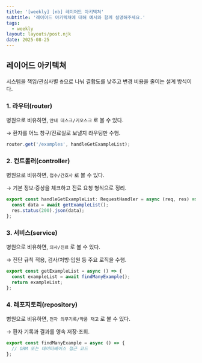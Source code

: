 ```yaml
---
title: '[weekly] [nb] 레이어드 아키텍쳐'
subtitle: '레이어드 아키텍쳐에 대해 예시와 함께 설명해주세요.'
tags:
  - weekly
layout: layouts/post.njk
date: 2025-08-25
---
```


## 레이어드 아키텍쳐

시스템을 책임/관심사별 `층`으로 나눠 결합도를 낮추고 변경 비용을 줄이는 설계 방식이다.

### 1. 라우터(router)

병원으로 비유하면, `안내 데스크/키오스크` 로 볼 수 있다.

→ 환자를 어느 창구/진료실로 보낼지 라우팅만 수행.

```javascript
router.get('/examples', handleGetExampleList);
```

### 2. 컨트롤러(controller)

병원으로 비유하면, `접수/간호사` 로 볼 수 있다.

→ 기본 정보·증상을 체크하고 진료 요청 형식으로 정리.

```javascript
export const handleGetExampleList: RequestHandler = async (req, res) => {
  const data = await getExampleList();
  res.status(200).json(data);
};
```

### 3. 서비스(service)

병원으로 비유하면, `의사/진료` 로 볼 수 있다.

→ 진단 규칙 적용, 검사/처방·입원 등 주요 로직을 수행.

```javascript
export const getExampleList = async () => {
  const exampleList = await findManyExample();
  return exampleList;
};
```

### 4. 레포지토리(repository)

병원으로 비유하면, `전자 의무기록/약품 재고` 로 볼 수 있다.

→ 환자 기록과 결과를 영속 저장·조회.

```javascript
export const findManyExample = async () => {
  // ORM 또는 데이터베이스 접근 코드
};
```
